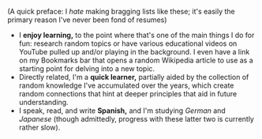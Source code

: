 (A quick preface: I _hate_ making bragging lists like these; it's easily the primary reason I've never been fond of resumes)

- I **enjoy learning,** to the point where that's one of the main things I do for fun: research random topics or have various educational videos on YouTube pulled up and/or playing in the background. I even have a link on my Bookmarks bar that opens a random Wikipedia article to use as a starting point for delving into a new topic.
- Directly related, I'm a **quick learner,** partially aided by the collection of random knowledge I've accumulated over the years, which create random connections that hint at deeper principles that aid in future understanding.
- I speak, read, and write **Spanish,** and I'm studying *German* and *Japanese* (though admittedly, progress with these latter two is currently rather slow).
